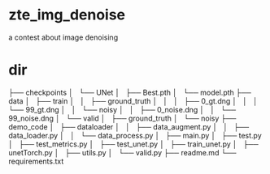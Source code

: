 # zte_img_denoise
a contest about image denoising

# dir

├── checkpoints
│   └── UNet
│       ├── Best.pth
│       └── model.pth
├── data
│   ├── train
│   │   ├── ground_truth
│   │   │   ├── 0_gt.dng
│   │   │   └── 99_gt.dng
│   │   └── noisy
│   │       ├── 0_noise.dng
│   │       └── 99_noise.dng
│   └── valid
│       ├── ground_truth
│       └── noisy
├── demo_code
│   ├── dataloader
│   │   ├── data_augment.py
│   │   ├── data_loader.py
│   │   └── data_process.py
│   ├── main.py
│   ├── test.py
│   ├── test_metrics.py
│   ├── test_unet.py
│   ├── train_unet.py
│   ├── unetTorch.py
│   ├── utils.py
│   └── valid.py
├── readme.md
└── requirements.txt
